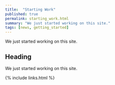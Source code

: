 ```yaml
---
title:  "Starting Work"
published: true
permalink: starting_work.html
summary: "We just started working on this site."
tags: [news, getting_started]
---
```


We just started working on this site.

## Heading

We just started working on this site.

{% include links.html %}
